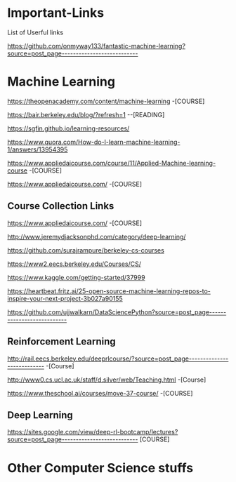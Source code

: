 # Important-Links
List of Userful links

https://github.com/onmyway133/fantastic-machine-learning?source=post_page---------------------------

# Machine Learning
https://theopenacademy.com/content/machine-learning  -[COURSE]

https://bair.berkeley.edu/blog/?refresh=1   --[READING]

https://sgfin.github.io/learning-resources/

https://www.quora.com/How-do-I-learn-machine-learning-1/answers/13954395

https://www.appliedaicourse.com/course/11/Applied-Machine-learning-course -[COURSE]

https://www.appliedaicourse.com/ -[COURSE]

## Course Collection Links

https://www.appliedaicourse.com/ -[COURSE]

http://www.jeremydjacksonphd.com/category/deep-learning/

https://github.com/surajrampure/berkeley-cs-courses

https://www2.eecs.berkeley.edu/Courses/CS/

https://www.kaggle.com/getting-started/37999

https://heartbeat.fritz.ai/25-open-source-machine-learning-repos-to-inspire-your-next-project-3b027a90155

https://github.com/ujjwalkarn/DataSciencePython?source=post_page---------------------------

## Reinforcement Learning
http://rail.eecs.berkeley.edu/deeprlcourse/?source=post_page---------------------------  -[Course]

http://www0.cs.ucl.ac.uk/staff/d.silver/web/Teaching.html    -[Course]

https://www.theschool.ai/courses/move-37-course/ -[COURSE]


## Deep Learning 

https://sites.google.com/view/deep-rl-bootcamp/lectures?source=post_page---------------------------   [COURSE]

# Other Computer Science stuffs

